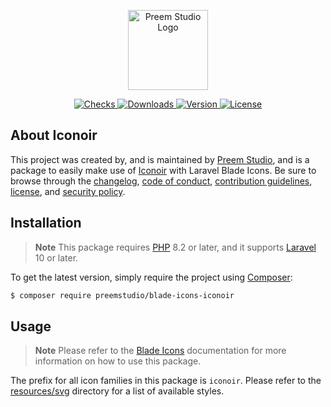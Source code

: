 <p align="center">
    <a href="https://preem.studio" target="_blank">
        <img src="https://raw.githubusercontent.com/PreemStudio/assets/main/logo-text.svg" width="128" alt="Preem Studio Logo" />
    </a>
</p>

<p align="center">
    <a href="https://github.com/PreemStudio/blade-icons-iconoir/actions">
        <img src="https://badge.sh/github/check-runs/PreemStudio/blade-icons-iconoir" alt="Checks" />
    </a>
    <a href="https://packagist.org/packages/preemstudio/blade-icons-iconoir">
        <img src="https://badge.sh/packagist/downloads/PreemStudio/blade-icons-iconoir" alt="Downloads" />
    </a>
    <a href="https://packagist.org/packages/preemstudio/blade-icons-iconoir">
        <img src="https://badge.sh/packagist/version/PreemStudio/blade-icons-iconoir" alt="Version" />
    </a>
    <a href="https://packagist.org/packages/preemstudio/blade-icons-iconoir">
        <img src="https://badge.sh/packagist/license/PreemStudio/blade-icons-iconoir" alt="License" />
    </a>
</p>

## About Iconoir

This project was created by, and is maintained by [Preem Studio](https://github.com/PreemStudio), and is a package to easily make use of [Iconoir](https://iconoir.com/) with Laravel Blade Icons. Be sure to browse through the [changelog](CHANGELOG.md), [code of conduct](.github/CODE_OF_CONDUCT.md), [contribution guidelines](.github/CONTRIBUTING.md), [license](LICENSE), and [security policy](.github/SECURITY.md).

## Installation

> **Note**
> This package requires [PHP](https://www.php.net/) 8.2 or later, and it supports [Laravel](https://laravel.com/) 10 or later.

To get the latest version, simply require the project using [Composer](https://getcomposer.org/):

```bash
$ composer require preemstudio/blade-icons-iconoir
```

## Usage

> **Note**
> Please refer to the [Blade Icons](https://github.com/PreemStudio/blade-icons) documentation for more information on how to use this package.

The prefix for all icon families in this package is `iconoir`. Please refer to the [resources/svg](/resources/svg) directory for a list of available styles.
